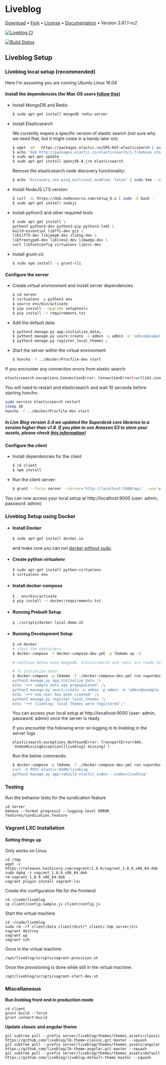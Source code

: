 # Liveblog
[Download](https://github.com/liveblog/liveblog/archive/master.zip) •
[Fork](https://github.com/liveblog/liveblog) •
[License](https://github.com/liveblog/liveblog/blob/master/LICENSE) •
[Documentation](http://sourcefabric.booktype.pro/live-blog-30-for-journalists/what-is-live-blog/) •
*Version 3.81.1-rc2*

[![Liveblog CI](https://github.com/liveblog/liveblog/workflows/Liveblog%20CI/badge.svg)](https://github.com/liveblog/liveblog/actions)

[![Build Status](https://travis-ci.org/liveblog/liveblog.svg?branch=master)](https://travis-ci.org/liveblog/liveblog)

## Liveblog Setup

### Liveblog local setup (recommended)

Here I'm assuming you are running Ubuntu Linux 16.04

#### Install the dependencies (for Mac OS users [follow this](https://github.com/liveblog/liveblog/blob/master/README-macos.md))

- Install MongoDB and Redis:

    ```sh
    $ sudo apt-get install mongodb redis-server
    ```
- Install Elasticsearch

    We currently require a specific version of elastic search (not sure why we need that, but it might come in a handy later on):

    ```sh
    $ wget -qO - https://packages.elastic.co/GPG-KEY-elasticsearch | sudo apt-key add -
    $ echo "deb http://packages.elastic.co/elasticsearch/1.7/debian stable main" | sudo tee --append /etc/apt/sources.list.d/elastic.list
    $ sudo apt-get update
    $ sudo apt-get install openjdk-8-jre elasticsearch
    ```

    Remove the elasticsearch node discovery functionality:

    ```sh
    $ echo "discovery.zen.ping.multicast.enabled: false" | sudo tee --append /etc/default/elasticsearch
    ```

- Install NodeJS LTS version:

    ```sh
    $ curl -sL https://deb.nodesource.com/setup_6.x | sudo -E bash -
    $ sudo apt-get install nodejs
    ```

- Install python3 and other required tools

    ```sh
    $ sudo apt-get install \
    python3 python3-dev python3-pip python3-lxml \
    build-essential libffi-dev git \
    libtiff5-dev libjpeg8-dev zlib1g-dev \
    libfreetype6-dev liblcms2-dev libwebp-dev \
    curl libfontconfig virtualenv libssl-dev
    ```

- Install grunt-cli:

    ```sh
    $ sudo npm install -g grunt-cli
    ```

#### Configure the server

- Create virtual environment and install server dependencies

    ```sh
    $ cd server
    $ virtualenv -p python3 env
    $ source env/bin/activate
    $ pip install --upgrade setuptools
    $ pip install -r requirements.txt
    ```

- Add the default data:

    ```sh
    $ python3 manage.py app:initialize_data;
    $ python3 manage.py users:create -u admin -p admin -e 'admin@example.com' --admin ;
    $ python3 manage.py register_local_themes ;
    ```

- Start the server within the virtual environment

    ```sh
    $ honcho -f ../docker/Procfile-dev start
    ```

If you encounter any connection errors from elastic search:

```bash
elasticsearch.exceptions.ConnectionError: ConnectionError(<urllib3.connection.HTTPConnection object at 0x7f9434838358>: Failed to establish a new connection: [Errno 111] Connection refused) caused by: NewConnectionError(<urllib3.connection.HTTPConnection object at 0x7f9434838358>: Failed to establish a new connection: [Errno 111] Connection refused)
```

You will need to restart and elasticsearch and wait 10 seconds before starting honcho.

```bash
sudo service elasticsearch restart
sleep 10
honcho -f ../docker/Procfile-dev start
```

##### In Live Blog version 3.4 we updated the Superdesk core libraries to a version higher than v1.8. If you plan to use Amazon S3 to store your assets, please check [this information](AMAZON-S3-PUBLISHED-URL.MD))

#### Configure the client

- Install dependencies for the client

    ```sh
    $ cd client
    $ npm install
    ```

- Run the client server:

    ```sh
    $ grunt --force server --server='http://localhost:5000/api' --ws='ws://localhost:5100'
    ```

You can now access your local setup at http://localhost:9000 (user: admin, password: admin)

### Liveblog Setup using Docker

- #### Install Docker

    ```sh
    $ sudo apt-get install docker.io
    ```

    and make sure you can run [docker without sudo](http://askubuntu.com/questions/477551/how-can-i-use-docker-without-sudo).

- #### Create python virtualenv

    ```sh
    $ sudo apt-get install python-virtualenv
    $ virtualenv env
    ```

- #### Install docker-compose

    ```sh
    $ . env/bin/activate
    $ pip install -r docker/requirements.txt
    ```

- #### Running Prebuilt Setup
    ```sh
    $ ./scripts/docker-local-demo.sh
    ```

- #### Running Development Setup
    ```sh
    $ cd docker
    # start the containers
    $ docker-compose -f docker-compose-dev.yml -p lbdemo up -d

    # continue below once mongodb, elasticsearch and redis are ready to accept connections

    # To initialise data
    $ docker-compose -p lbdemo -f ./docker-compose-dev.yml run superdesk ./scripts/fig_wrapper.sh bash -c "\
    python3 manage.py app:initialize_data ;\
    echo '+++ sample data was prepopulated' ;\
    python3 manage.py users:create -u admin -p admin -e 'admin@example.com' --admin ;\
    echo '+++ new user has been created' ;\
    python3 manage.py register_local_themes ;\
    echo '+++ liveblog: local themes were registered';"
    ```
    You can access your local setup at http://localhost:9000 (user: admin, password: admin) once the server is ready

    If you encounter the following error on logging in to liveblog in the server logs
    ```
    elasticsearch.exceptions.NotFoundError: TransportError(404, 'IndexMissingException[[liveblog] missing]')
    ```
    Run the below commands:
    ```sh
    $ docker-compose -p lbdemo -f ./docker-compose-dev.yml run superdesk ./scripts/fig_wrapper.sh bash -c "\
    curl -X POST elastic:9200/liveblog
    python3 manage.py app:rebuild_elastic_index --index=liveblog"
    ```

### Testing

Run the behavior tests for the syndication feature

```
cd server
behave --format progress2 --logging-level ERROR features/syndication.feature
```

### Vagrant LXC Installation

#### Setting things up

Only works on Linux

```
cd /tmp
wget -c https://releases.hashicorp.com/vagrant/1.8.6/vagrant_1.8.6_x86_64.deb
sudo dpkg -i vagrant_1.8.6_x86_64.deb
rm vagrant_1.8.6_x86_64.deb
vagrant plugin install vagrant-lxc
```

Create the configuration file for the frontend

```
cd ~/code/liveblog
cp client/config.sample.js client/config.js
```

Start the virtual machine

```
cd ~/code/liveblog
sudo rm -rf client/data client/dist/* client/.tmp server/src
vagrant destroy
vagrant up
vagrant ssh
```

Once in the virtual machine:

```
/opt/liveblog/scripts/vagrant-provision.sh
```

Once the provisioning is done while still in the virtual machine:

```
/opt/liveblog/scripts/vagrant-start-dev.sh
```

### Miscellaneous

**Run liveblog front end in production mode**

```shell
cd client
grunt build --force
grunt connect:build
```

**Update classic and angular theme**

```
git subtree pull --prefix server/liveblog/themes/themes_assets/classic https://github.com/liveblog/lb-theme-classic.git master --squash
git subtree pull --prefix server/liveblog/themes/themes_assets/angular https://github.com/liveblog/lb-theme-angular.git master --squash
git subtree pull --prefix server/liveblog/themes/themes_assets/default https://github.com/liveblog/liveblog-default-theme master --squash
```
